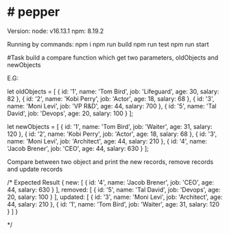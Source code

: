 # # pepper

Version:
  node: v16.13.1
  npm: 8.19.2

Running by commands:
  npm i
  npm  run build
  npm run test
  npm run start



#Task
build a compare function which get two parameters, oldObjects and newObjects

E.G:

let oldObjects = [
{ id: '1', name: 'Tom Bird', job: 'Lifeguard', age: 30, salary: 82 },
{ id: '2', name: 'Kobi Perry', job: 'Actor', age: 18, salary: 68 },
{ id: '3', name: 'Moni Levi', job: 'VP R&D', age: 44, salary: 700 },
{ id: '5', name: 'Tal David', job: 'Devops', age: 20, salary: 100 }
];

let newObjects = [
{ id: '1', name: 'Tom Bird', job: 'Waiter', age: 31, salary: 120 },
{ id: '2', name: 'Kobi Perry', job: 'Actor', age: 18, salary: 68 },
{ id: '3', name: 'Moni Levi', job: 'Architect', age: 44, salary: 210 },
{ id: '4', name: 'Jacob Brener', job: 'CEO', age: 44, salary: 630 }
];

Compare between two object and print the new records, remove records and update records

/* Expected Result
{
new: [
{ id: '4', name: 'Jacob Brener', job: 'CEO', age: 44, salary: 630 }
],
removed: [
{ id: '5', name: 'Tal David', job: 'Devops', age: 20, salary: 100 }
],
updated: [
{ id: '3', name: 'Moni Levi', job: 'Architect', age: 44, salary: 210 },
{ id: '1', name: 'Tom Bird', job: 'Waiter', age: 31, salary: 120 }
]
}

*/